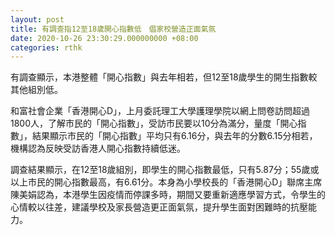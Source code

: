```yaml
---
layout: post
title: 有調查指12至18歲開心指數低　倡家校營造正面氣氛
date: 2020-10-26 23:30:29.000000000 +08:00
categories: rthk
---
```


有調查顯示，本港整體「開心指數」與去年相若，但12至18歲學生的開生指數較其他組別低。　

和富社會企業「香港開心D」，上月委託理工大學護理學院以網上問卷訪問超過1800人，了解市民的「開心指數」，受訪市民要以10分為滿分，量度「開心指數」，結果顯示市民的「開心指數」平均只有6.16分，與去年的分數6.15分相若，機構認為反映受訪香港人開心指數持續低迷。

調查結果顯示，在12至18歲組別，即學生的開心指數最低，只有5.87分；55歲或以上市民的開心指數最高，有6.61分。本身為小學校長的「香港開心D」聯席主席陳美娟認為，本港學生因疫情而停課多時，期間又要重新適應學習方式，令學生的心情較以往差，建議學校及家長營造更正面氣氛，提升學生面對困難時的抗壓能力。
